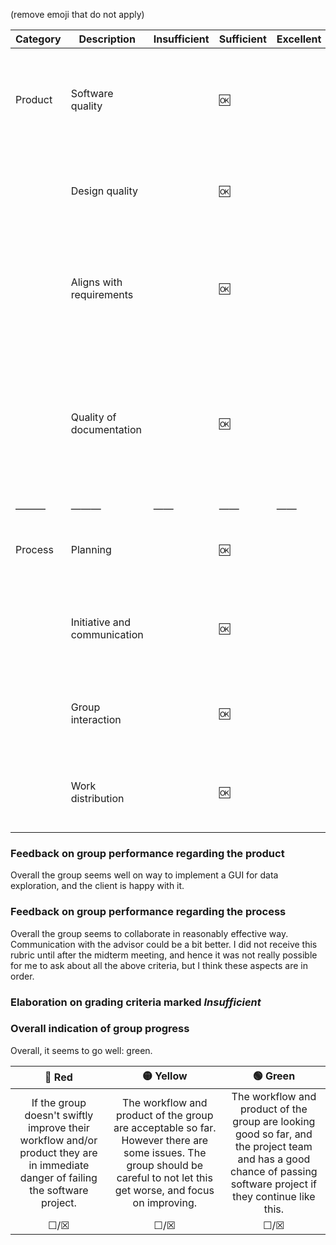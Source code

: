 
(remove emoji that do not apply)

| Category | Description                  | Insufficient | Sufficient | Excellent | Criterium                                                                                                                              |
|----------|------------------------------|-------------|------------|-----------|----------------------------------------------------------------------------------------------------------------------------------------|
| Product  | Software quality             |             | 🆗         |           | Group systematically evaluates software quality with diverse quality assurance methods.                                                |
|          | Design quality               |             | 🆗         |           | Product is well designed, and makes use of appropriate existing frameworks.                                                            |
|          | Aligns with requirements     |             | 🆗         |           | Group prioritizes the correct requirements and are on track to implement the necessary requirements.                                   |
|          | Quality of documentation     |             | 🆗         |           | The product is well documented and includes relevant information regarding dependencies, the build process, and API's (if applicable). |
| ———      | ———                          | ——          | ——         | ——        | ———                                                                                                                                    |
| Process  | Planning                     |             | 🆗         |           | Group makes and executes the project plan independently.                                                                               |
|          | Initiative and communication |             | 🆗         |           | Group takes initiative and gives their own input for the meetings with the TA / client.                                                |
|          | Group interaction            |             | 🆗         |           | Group shows good teamwork and interacts well with client / TA.                                                                         |
|          | Work distribution            |             | 🆗         |           | All group members contribute to the project sufficiently and equally.                                                                  |

### Feedback on group performance regarding the product

Overall the group seems well on way to implement a GUI for data exploration, and the client is happy with it.

### Feedback on group performance regarding the process

Overall the group seems to collaborate in reasonably effective way. 
Communication with the advisor could be a bit better.
I did not receive this rubric until after the midterm meeting, and hence it was not really possible for me to ask about all the above criteria, but I think these aspects are in order.

### Elaboration on grading criteria marked _Insufficient_



### Overall indication of group progress

Overall, it seems to go well: green.



|                                                              🔴 Red                                                              |                                                                                 🟡 Yellow                                                                                  |                                                                             🟢 Green                                                                              |
|:--------------------------------------------------------------------------------------------------------------------------------:|:--------------------------------------------------------------------------------------------------------------------------------------------------------------------------:|:-----------------------------------------------------------------------------------------------------------------------------------------------------------------:|
| If the group doesn't swiftly improve their workflow and/or product they are in immediate danger of failing the software project. | The workflow and product of the group are acceptable so far. However there are some issues. The group should be careful to not let this get worse, and focus on improving. | The workflow and product of the group are looking good so far, and the project team and has a good chance of passing software project if they continue like this. |
|                                                               ☐/☒                                                                |                                                                                    ☐/☒                                                                                     |                                                                                ☐/☒                                                                                |
